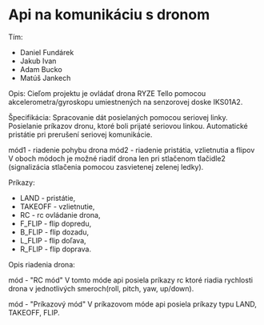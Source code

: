 # Api na komunikáciu s dronom
Tím:

- Daniel Fundárek
- Jakub Ivan
- Adam Bucko
- Matúš Jankech

Opis: 
Cieľom projektu je ovládať drona RYZE Tello pomocou akcelerometra/gyroskopu umiestnených na senzorovej doske IKS01A2.

Špecifikácia: 
Spracovanie dát posielaných pomocou seriovej linky.
Posielanie príkazov dronu, ktoré boli prijaté seriovou linkou.
Automatické pristátie pri prerušení seriovej komunikácie.

mód1 - riadenie pohybu drona
mód2 - riadenie pristátia, vzlietnutia a flipov
V oboch módoch je možné riadiť drona len pri stlačenom tlačidle2 (signalizácia stlačenia pomocou zasvietenej zelenej ledky).

Príkazy: 
- LAND - pristátie,
- TAKEOFF - vzlietnutie,
- RC - rc ovládanie drona,
- F_FLIP - flip dopredu,
- B_FLIP - flip dozadu,
- L_FLIP - flip doľava,
- R_FLIP - flip doprava.

Opis riadenia drona:

mód - "RC mód" 
V tomto móde api posiela príkazy rc ktoré riadia rychlosti drona v jednotlivých smeroch(roll, pitch, yaw, up/down).

mód - "Príkazový mód"
V príkazovom móde api posiela príkazy typu LAND, TAKEOFF, FLIP.


